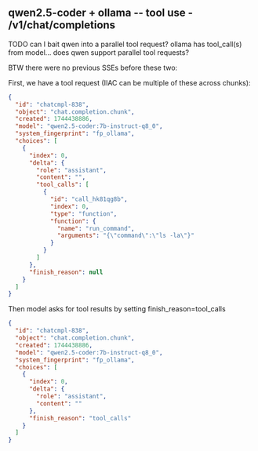 

## qwen2.5-coder + ollama -- tool use - /v1/chat/completions

TODO can I bait qwen into a parallel tool request?
   ollama has tool_call(s) from model... does qwen support parallel tool requests?


BTW there were no previous SSEs before these two:

First, we have a tool request (IIAC can be multiple of these across chunks):
```json
{
  "id": "chatcmpl-838",
  "object": "chat.completion.chunk",
  "created": 1744438886,
  "model": "qwen2.5-coder:7b-instruct-q8_0",
  "system_fingerprint": "fp_ollama",
  "choices": [
    {
      "index": 0,
      "delta": {
        "role": "assistant",
        "content": "",
        "tool_calls": [
          {
            "id": "call_hk81qg8b",
            "index": 0,
            "type": "function",
            "function": {
              "name": "run_command",
              "arguments": "{\"command\":\"ls -la\"}"
            }
          }
        ]
      },
      "finish_reason": null
    }
  ]
}

```

Then model asks for tool results by setting finish_reason=tool_calls
```json
{
  "id": "chatcmpl-838",
  "object": "chat.completion.chunk",
  "created": 1744438886,
  "model": "qwen2.5-coder:7b-instruct-q8_0",
  "system_fingerprint": "fp_ollama",
  "choices": [
    {
      "index": 0,
      "delta": {
        "role": "assistant",
        "content": ""
      },
      "finish_reason": "tool_calls"
    }
  ]
}
```
